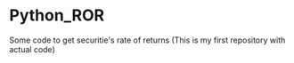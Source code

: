 # Python_ROR
Some code to get securitie's rate of returns (This is my first repository with actual code)
